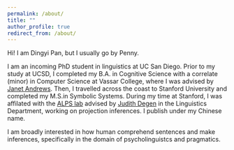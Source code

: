 ```yaml
---
permalink: /about/
title: ""
author_profile: true
redirect_from: /about/
---
```


Hi! I am Dingyi Pan, but I usually go by Penny. 


I am an incoming PhD student in linguistics at UC San Diego. Prior to my study at UCSD, I completed my B.A. in Cognitive Science with a correlate (minor) in Computer Science at Vassar College, where I was advised by [Janet Andrews](https://www.vassar.edu/faculty/andrewsj). Then, I travelled across the coast to Stanford University and completed my M.S.in Symbolic Systems. During my time at Stanford, I was affilated with the [ALPS lab](http://alpslab.stanford.edu/) advised by [Judith Degen](https://thegricean.github.io/) in the Linguistics Department, working on projection inferences. I publish under my Chinese name.


I am broadly interested in how human comprehend sentences and make inferences, specifically in the domain of psycholinguistcs and pragmatics.
